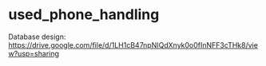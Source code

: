 # used_phone_handling
Database design:
https://drive.google.com/file/d/1LH1cB47npNIQdXnyk0o0fInNFF3cTHk8/view?usp=sharing
